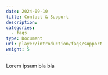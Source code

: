 ```yaml
---
date: 2024-09-10
title: Contact & Support
description:
categories:
  - faqs
type: Document
url: player/introduction/faqs/support
weight: 5
---
```


Lorem ipsum bla bla
